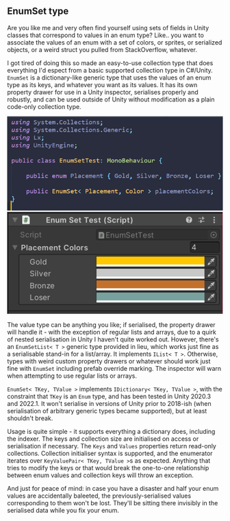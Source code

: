 ## EnumSet type ##

Are you like me and very often find yourself using sets of fields in Unity classes that correspond to values in an enum type? Like.. you want to associate the values of an enum with a set of colors, or sprites, or serialized objects, or a weird struct you pulled from StackOverflow, whatever.

I got tired of doing this so made an easy-to-use collection type that does everything I'd espect from a basic supported collection type in C#/Unity. `EnumSet` is a dictionary-like generic type that uses the values of an enum type as its keys, and whatever you want as its values. It has its own property drawer for use in a Unity inspector, serialises properly and robustly, and can be used outside of Unity without modification as a plain code-only collection type.

![Example of EnumSet usage in code](Readme-resources/EnumSetTest-code.png) ![Resulting Unity inspector](Readme-resources/EnumSetTest-inspector.png)

The value type can be anything you like; if serialised, the property drawer will handle it - with the exception of regular lists and arrays, due to a quirk of nested serialisation in Unity I haven't quite worked out. However, there's an `EnumSetList< T >` generic type provided in lieu, which works just fine as a serialisable stand-in for a list/array. It implements `IList< T >`. Otherwise, types with weird custom property drawers or whatever should work just fine with `EnumSet` including prefab override marking. The inspector will warn when attempting to use regular lists or arrays.

`EnumSet< TKey, TValue >` implements `IDictionary< TKey, TValue >`, with the constraint that `TKey` is an `Enum` type, and has been tested in Unity 2020.3 and 2022.1. It won't serialise in versions of Unity prior to 2018-ish (when serialisation of arbitrary generic types became supported), but at least shouldn't break.

Usage is quite simple - it supports everything a dictionary does, including the indexer. The keys and collection size are initialised on access or serialisation if necessary. The `Keys` and `Values` properties return read-only collections. Collection initialiser syntax is supported, and the enumerator iterates over `KeyValuePair< TKey, TValue >`s as expected. Anything that tries to modify the keys or that would break the one-to-one relationship between enum values and collection keys will throw an exception.

And just for peace of mind: in case you have a disaster and half your enum values are accidentally baleeted, the previously-serialised values corresponding to them won't be lost. They'll be sitting there invisibly in the serialised data while you fix your enum.